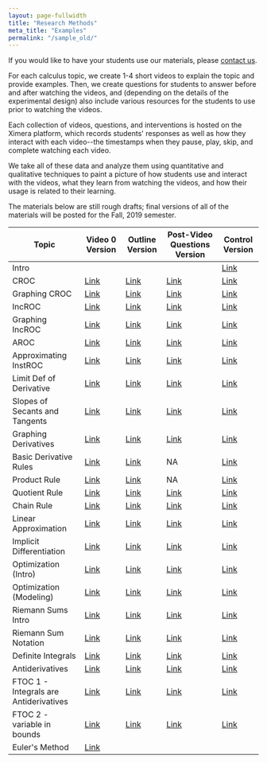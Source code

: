 ```yaml
---
layout: page-fullwidth
title: "Research Methods"
meta_title: "Examples"
permalink: "/sample_old/"
---
```


If you would like to have your students use our materials, please <a href="mailto:info@calcvids.org">contact us</a>.

For each calculus topic, we create 1-4 short videos to explain the topic and provide examples. Then, we create questions for students to answer before and after watching the videos, and (depending on the details of the experimental design) also include various resources for the students to use prior to watching the videos.

Each collection of videos, questions, and interventions is hosted on the Ximera platform, which records students' responses as well as how they interact with each video--the timestamps when they pause, play, skip, and complete watching each video.

We take all of these data and analyze them using quantitative and qualitative techniques to paint a picture of how students use and interact with the videos, what they learn from watching the videos, and how their usage is related to their learning.

The materials below are still rough drafts; final versions of all of the materials will be posted for the Fall, 2019 semester.

| Topic                                  | Video 0 Version                                                      | Outline Version                                                      | Post-Video Questions Version                                        | Control Version                                                       |
| -------------------------------------- | -------------------------------------------------------------------- | -------------------------------------------------------------------- | ------------------------------------------------------------------- | --------------------------------------------------------------------- |
| Intro                                  |                                                                      |                                                                      |                                                                     | [Link](https://ximera.osu.edu/fall18calcvids/intro/intro/intro/name1) |
| CROC                                   | [Link](https://ximera.osu.edu/fall18calcvids/v/croc/name)            | [Link](https://ximera.osu.edu/fall18calcvids/o/croc/name)            | [Link](https://ximera.osu.edu/fall18calcvids/q/croc/name)           | [Link](https://ximera.osu.edu/fall18calcvids/c/croc/name)             |
| Graphing CROC                          | [Link](https://ximera.osu.edu/fall18calcvids/v/graphingcroc/name)    | [Link](https://ximera.osu.edu/fall18calcvids/o/graphingcroc/name)    | [Link](https://ximera.osu.edu/fall18calcvids/q/graphingcroc/name)   | [Link](https://ximera.osu.edu/fall18calcvids/c/graphingcroc/name)     |
| IncROC                                 | [Link](https://ximera.osu.edu/fall18calcvids/v/incroc/name)          | [Link](https://ximera.osu.edu/fall18calcvids/o/incroc/name)          | [Link](https://ximera.osu.edu/fall18calcvids/q/incroc/name)         | [Link](https://ximera.osu.edu/fall18calcvids/c/incroc/name)           |
| Graphing IncROC                        | [Link](https://ximera.osu.edu/fall18calcvids/v/graphingincroc/name)  | [Link](https://ximera.osu.edu/fall18calcvids/o/graphingincroc/name)  | [Link](https://ximera.osu.edu/fall18calcvids/q/graphingincroc/name) | [Link](https://ximera.osu.edu/fall18calcvids/c/graphingincroc/name)   |
| AROC                                   | [Link](https://ximera.osu.edu/fall18calcvids/v/aroc/name)            | [Link](https://ximera.osu.edu/fall18calcvids/o/aroc/name)            | [Link](https://ximera.osu.edu/fall18calcvids/q/aroc/name)           | [Link](https://ximera.osu.edu/fall18calcvids/c/aroc/name)             |
| Approximating InstROC                  | [Link](https://ximera.osu.edu/fall18calcvids/v/approxiroc/name)      | [Link](https://ximera.osu.edu/fall18calcvids/o/approxiroc/name)      | [Link](https://ximera.osu.edu/fall18calcvids/q/approxiroc/name)     | [Link](https://ximera.osu.edu/fall18calcvids/c/approxiroc/name)       |
| Limit Def of Derivative                | [Link](https://ximera.osu.edu/fall18calcvids/v/limitdef/name)        | [Link](https://ximera.osu.edu/fall18calcvids/o/limitdef/name)        | [Link](https://ximera.osu.edu/fall18calcvids/q/limitdef/name)       | [Link](https://ximera.osu.edu/fall18calcvids/c/limitdef/name)         |
| Slopes of Secants and Tangents         | [Link](https://ximera.osu.edu/fall18calcvids/v/secanttangent/name)   | [Link](https://ximera.osu.edu/fall18calcvids/o/secanttangent/name)   | [Link](https://ximera.osu.edu/fall18calcvids/q/secanttangent/name)  | [Link](https://ximera.osu.edu/fall18calcvids/c/secanttangent/name)    |
| Graphing Derivatives                   | [Link](https://ximera.osu.edu/fall18calcvids/v/graphingderiv/name)   | [Link](https://ximera.osu.edu/fall18calcvids/o/graphingderiv/name)   | [Link](https://ximera.osu.edu/fall18calcvids/q/graphingderiv/name)  | [Link](https://ximera.osu.edu/fall18calcvids/c/graphingderiv/name)    |
| Basic Derivative Rules                 | [Link](https://ximera.osu.edu/fall18calcvids/v/basicderivrules/name) | [Link](https://ximera.osu.edu/fall18calcvids/o/basicderivrules/name) | NA                                                                  | [Link](https://ximera.osu.edu/fall18calcvids/c/basicderivrules/name)  |
| Product Rule                           | [Link](https://ximera.osu.edu/fall18calcvids/v/product/name)         | [Link](https://ximera.osu.edu/fall18calcvids/o/product/name)         | NA                                                                  | [Link](https://ximera.osu.edu/fall18calcvids/c/product/name)          |
| Quotient Rule                          | [Link](https://ximera.osu.edu/fall18calcvids/v/quotient/name)        | [Link](https://ximera.osu.edu/fall18calcvids/o/quotient/name)        | [Link](https://ximera.osu.edu/fall18calcvids/q/quotient/name)       | [Link](https://ximera.osu.edu/fall18calcvids/c/quotient/name)         |
| Chain Rule                             | [Link](https://ximera.osu.edu/fall18calcvids/v/chain/name)           | [Link](https://ximera.osu.edu/fall18calcvids/o/chain/name)           | [Link](https://ximera.osu.edu/fall18calcvids/q/chain/name)          | [Link](https://ximera.osu.edu/fall18calcvids/c/chain/name)            |
| Linear Approximation                   | [Link](https://ximera.osu.edu/fall18calcvids/v/linapprox/name)       | [Link](https://ximera.osu.edu/fall18calcvids/o/linapprox/name)       | [Link](https://ximera.osu.edu/fall18calcvids/q/linapprox/name)      | [Link](https://ximera.osu.edu/fall18calcvids/c/linapprox/name)        |
| Implicit Differentiation               | [Link](https://ximera.osu.edu/fall18calcvids/v/implicit/name)        | [Link](https://ximera.osu.edu/fall18calcvids/o/implicit/name)        | [Link](https://ximera.osu.edu/fall18calcvids/q/implicit/name)       | [Link](https://ximera.osu.edu/fall18calcvids/c/implicit/name)         |
| Optimization (Intro)                   | [Link](https://ximera.osu.edu/fall18calcvids/v/optintro/name)        | [Link](https://ximera.osu.edu/fall18calcvids/o/optintro/name)        | [Link](https://ximera.osu.edu/fall18calcvids/q/optintro/name)       | [Link](https://ximera.osu.edu/fall18calcvids/c/optintro/name)         |
| Optimization (Modeling)                | [Link](https://ximera.osu.edu/fall18calcvids/v/optmodel/name)        | [Link](https://ximera.osu.edu/fall18calcvids/o/optmodel/name)        | [Link](https://ximera.osu.edu/fall18calcvids/q/optmodel/name)       | [Link](https://ximera.osu.edu/fall18calcvids/c/optmodel/name)         |
| Riemann Sums Intro                     | [Link](https://ximera.osu.edu/fall18calcvids/v/rsintro/name)         | [Link](https://ximera.osu.edu/fall18calcvids/o/rsintro/name)         | [Link](https://ximera.osu.edu/fall18calcvids/q/rsintro/name)        | [Link](https://ximera.osu.edu/fall18calcvids/c/rsintro/name)          |
| Riemann Sum Notation                   | [Link](https://ximera.osu.edu/fall18calcvids/v/rsnotation/name)      | [Link](https://ximera.osu.edu/fall18calcvids/o/rsnotation/name)      | [Link](https://ximera.osu.edu/fall18calcvids/q/rsnotation/name)     | [Link](https://ximera.osu.edu/fall18calcvids/c/rsnotation/name)       |
| Definite Integrals                     | [Link](https://ximera.osu.edu/fall18calcvids/v/defint/name)          | [Link](https://ximera.osu.edu/fall18calcvids/o/defint/name)          | [Link](https://ximera.osu.edu/fall18calcvids/q/defint/name)         | [Link](https://ximera.osu.edu/fall18calcvids/c/defint/name)           |
| Antiderivatives                        | [Link](https://ximera.osu.edu/fall18calcvids/v/antideriv/name)       | [Link](https://ximera.osu.edu/fall18calcvids/o/antideriv/name)       | [Link](https://ximera.osu.edu/fall18calcvids/q/antideriv/name)      | [Link](https://ximera.osu.edu/fall18calcvids/c/antideriv/name)        |
| FTOC 1 - Integrals are Antiderivatives | [Link](https://ximera.osu.edu/fall18calcvids/v/ftoc1/name)           | [Link](https://ximera.osu.edu/fall18calcvids/o/ftoc1/name)           | [Link](https://ximera.osu.edu/fall18calcvids/q/ftoc1/name)          | [Link](https://ximera.osu.edu/fall18calcvids/c/ftoc1/name)            |
| FTOC 2 - variable in bounds            | [Link](https://ximera.osu.edu/fall18calcvids/v/ftoc2/name)           | [Link](https://ximera.osu.edu/fall18calcvids/o/ftoc2/name)           | [Link](https://ximera.osu.edu/fall18calcvids/q/ftoc2/name)          | [Link](https://ximera.osu.edu/fall18calcvids/c/ftoc2/name)            |
| Euler's Method                         | [Link](https://ximera.osu.edu/fall18calcvids/euler/euler)            |                                                                      |                                                                     |                                                                       |

<!--* [Constant Rate of Change](https://ximera.osu.edu/calcvids/sample/croc)-->
<!--* [Approximating Instantaneous Rates of Change](https://ximera.osu.edu/calcvids/sample/arociroc)-->
<!--* [Graphing Derivatives](https://ximera.osu.edu/calcvids/sample/graphderiv)-->
<!--* [Basic Derivative Rules](https://ximera.osu.edu/calcvids/sample/derivrules)-->
<!--* The Chain Rule (Under revision)-->
<!--* [Optimization](https://ximera.osu.edu/calcvids/sample/opt)-->
<!--* [Integrals from Riemann Sums](https://ximera.osu.edu/calcvids/sample/rs)-->
<!--* [Antiderivatives](https://ximera.osu.edu/calcvids/sample/antideriv)-->




<!--* [5: The Chain Rule](5)-->
<!--* [8: Antiderivatives](8)-->
